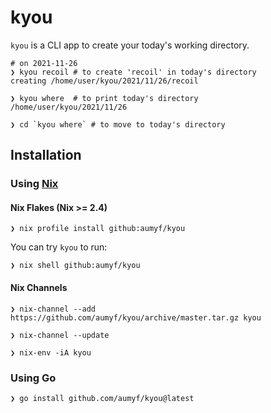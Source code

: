 # kyou

`kyou` is a CLI app to create your today's working directory.

```shell
# on 2021-11-26
❯ kyou recoil # to create 'recoil' in today's directory
creating /home/user/kyou/2021/11/26/recoil

❯ kyou where  # to print today's directory 
/home/user/kyou/2021/11/26

❯ cd `kyou where` # to move to today's directory
```

## Installation

### Using [Nix](https://nixos.org)

#### Nix Flakes (Nix >= 2.4)

```
❯ nix profile install github:aumyf/kyou
```

You can try `kyou` to run:

```
❯ nix shell github:aumyf/kyou
```

#### Nix Channels

```
❯ nix-channel --add https://github.com/aumyf/kyou/archive/master.tar.gz kyou

❯ nix-channel --update

❯ nix-env -iA kyou
```

### Using Go

```
❯ go install github.com/aumyf/kyou@latest
```
